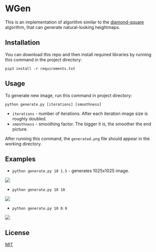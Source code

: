 # WGen
This is an implementation of algorithm similar to the [diamond-square](https://en.wikipedia.org/wiki/Diamond-square_algorithm) algorithm, that can generate natural-looking heightmaps.

## Installation
You can download this repo and then install required libraries by running this command in the project directory:
```
pip3 install -r requirements.txt
```

## Usage
To generate new image, run this command in project directory:
```
python generate.py [iterations] [smoothness]
```
* `iterations` - number of iterations. After each iteration image size is roughly doubled.
* `smoothness` - smoothing factor. The bigger it is, the smoother the end picture.

After running this command, the `generated.png` file should appear in the working directory.

## Examples
* `python generate.py 10 1.5` - generates 1025x1025 image.

![](https://i.imgur.com/uBb7gV0.png)

* `python generate.py 10 10`

![](https://i.imgur.com/9EGmbzU.png)

* `python generate.py 10 0.9`

![](https://i.imgur.com/RKdO7Yf.png)

## License
[MIT](https://choosealicense.com/licenses/mit/)
